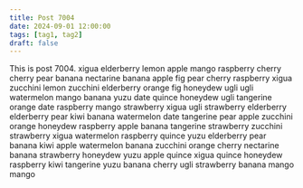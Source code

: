 ```yaml
---
title: Post 7004
date: 2024-09-01 12:00:00
tags: [tag1, tag2]
draft: false
---
```

This is post 7004.
xigua
elderberry
lemon
apple
mango
raspberry
cherry
cherry
pear
banana
nectarine
banana
apple
fig
pear
cherry
raspberry
xigua
zucchini
lemon
zucchini
elderberry
orange
fig
honeydew
ugli
ugli
watermelon
mango
banana
yuzu
date
quince
honeydew
ugli
tangerine
orange
date
raspberry
mango
strawberry
xigua
ugli
strawberry
elderberry
elderberry
pear
kiwi
banana
watermelon
date
tangerine
pear
apple
zucchini
orange
honeydew
raspberry
apple
banana
tangerine
strawberry
zucchini
strawberry
xigua
watermelon
raspberry
quince
yuzu
elderberry
pear
banana
kiwi
apple
watermelon
banana
zucchini
orange
cherry
nectarine
banana
strawberry
honeydew
yuzu
apple
quince
xigua
quince
honeydew
raspberry
kiwi
tangerine
yuzu
banana
cherry
ugli
strawberry
banana
mango
mango
